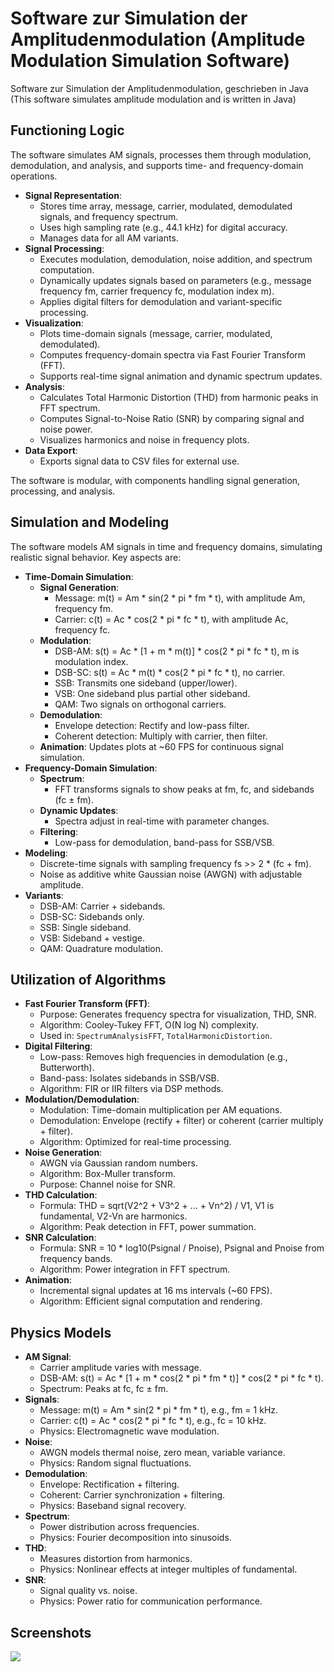 # Software zur Simulation der Amplitudenmodulation (Amplitude Modulation Simulation Software)

Software zur Simulation der Amplitudenmodulation, geschrieben in Java (This software simulates amplitude modulation and is written in Java)

## Functioning Logic

The software simulates AM signals, processes them through modulation, demodulation, and analysis, and supports time- and frequency-domain operations.

- **Signal Representation**:
  - Stores time array, message, carrier, modulated, demodulated signals, and frequency spectrum.
  - Uses high sampling rate (e.g., 44.1 kHz) for digital accuracy.
  - Manages data for all AM variants.
- **Signal Processing**:
  - Executes modulation, demodulation, noise addition, and spectrum computation.
  - Dynamically updates signals based on parameters (e.g., message frequency fm, carrier frequency fc, modulation index m).
  - Applies digital filters for demodulation and variant-specific processing.
- **Visualization**:
  - Plots time-domain signals (message, carrier, modulated, demodulated).
  - Computes frequency-domain spectra via Fast Fourier Transform (FFT).
  - Supports real-time signal animation and dynamic spectrum updates.
- **Analysis**:
  - Calculates Total Harmonic Distortion (THD) from harmonic peaks in FFT spectrum.
  - Computes Signal-to-Noise Ratio (SNR) by comparing signal and noise power.
  - Visualizes harmonics and noise in frequency plots.
- **Data Export**:
  - Exports signal data to CSV files for external use.

The software is modular, with components handling signal generation, processing, and analysis.

## Simulation and Modeling

The software models AM signals in time and frequency domains, simulating realistic signal behavior. Key aspects are:

- **Time-Domain Simulation**:
  - **Signal Generation**:
    - Message: m(t) = Am * sin(2 * pi * fm * t), with amplitude Am, frequency fm.
    - Carrier: c(t) = Ac * cos(2 * pi * fc * t), with amplitude Ac, frequency fc.
  - **Modulation**:
    - DSB-AM: s(t) = Ac * [1 + m * m(t)] * cos(2 * pi * fc * t), m is modulation index.
    - DSB-SC: s(t) = Ac * m(t) * cos(2 * pi * fc * t), no carrier.
    - SSB: Transmits one sideband (upper/lower).
    - VSB: One sideband plus partial other sideband.
    - QAM: Two signals on orthogonal carriers.
  - **Demodulation**:
    - Envelope detection: Rectify and low-pass filter.
    - Coherent detection: Multiply with carrier, then filter.
  - **Animation**: Updates plots at ~60 FPS for continuous signal simulation.
- **Frequency-Domain Simulation**:
  - **Spectrum**:
    - FFT transforms signals to show peaks at fm, fc, and sidebands (fc ± fm).
  - **Dynamic Updates**:
    - Spectra adjust in real-time with parameter changes.
  - **Filtering**:
    - Low-pass for demodulation, band-pass for SSB/VSB.
- **Modeling**:
  - Discrete-time signals with sampling frequency fs >> 2 * (fc + fm).
  - Noise as additive white Gaussian noise (AWGN) with adjustable amplitude.
- **Variants**:
  - DSB-AM: Carrier + sidebands.
  - DSB-SC: Sidebands only.
  - SSB: Single sideband.
  - VSB: Sideband + vestige.
  - QAM: Quadrature modulation.

## Utilization of Algorithms

- **Fast Fourier Transform (FFT)**:
  - Purpose: Generates frequency spectra for visualization, THD, SNR.
  - Algorithm: Cooley-Tukey FFT, O(N log N) complexity.
  - Used in: `SpectrumAnalysisFFT`, `TotalHarmonicDistortion`.
- **Digital Filtering**:
  - Low-pass: Removes high frequencies in demodulation (e.g., Butterworth).
  - Band-pass: Isolates sidebands in SSB/VSB.
  - Algorithm: FIR or IIR filters via DSP methods.
- **Modulation/Demodulation**:
  - Modulation: Time-domain multiplication per AM equations.
  - Demodulation: Envelope (rectify + filter) or coherent (carrier multiply + filter).
  - Algorithm: Optimized for real-time processing.
- **Noise Generation**:
  - AWGN via Gaussian random numbers.
  - Algorithm: Box-Muller transform.
  - Purpose: Channel noise for SNR.
- **THD Calculation**:
  - Formula: THD = sqrt(V2^2 + V3^2 + ... + Vn^2) / V1, V1 is fundamental, V2-Vn are harmonics.
  - Algorithm: Peak detection in FFT, power summation.
- **SNR Calculation**:
  - Formula: SNR = 10 * log10(Psignal / Pnoise), Psignal and Pnoise from frequency bands.
  - Algorithm: Power integration in FFT spectrum.
- **Animation**:
  - Incremental signal updates at 16 ms intervals (~60 FPS).
  - Algorithm: Efficient signal computation and rendering.

## Physics Models

- **AM Signal**:
  - Carrier amplitude varies with message.
  - DSB-AM: s(t) = Ac * [1 + m * cos(2 * pi * fm * t)] * cos(2 * pi * fc * t).
  - Spectrum: Peaks at fc, fc ± fm.
- **Signals**:
  - Message: m(t) = Am * sin(2 * pi * fm * t), e.g., fm = 1 kHz.
  - Carrier: c(t) = Ac * cos(2 * pi * fc * t), e.g., fc = 10 kHz.
  - Physics: Electromagnetic wave modulation.
- **Noise**:
  - AWGN models thermal noise, zero mean, variable variance.
  - Physics: Random signal fluctuations.
- **Demodulation**:
  - Envelope: Rectification + filtering.
  - Coherent: Carrier synchronization + filtering.
  - Physics: Baseband signal recovery.
- **Spectrum**:
  - Power distribution across frequencies.
  - Physics: Fourier decomposition into sinusoids.
- **THD**:
  - Measures distortion from harmonics.
  - Physics: Nonlinear effects at integer multiples of fundamental.
- **SNR**:
  - Signal quality vs. noise.
  - Physics: Power ratio for communication performance.

## Screenshots

![](https://github.com/KMORaza/AM_Simulation_Software/blob/main/AM%20Software/009/Screenshot.png)
